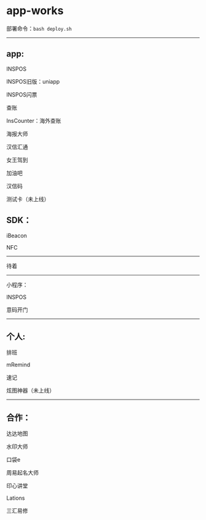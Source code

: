 # app-works



部署命令：`bash deploy.sh`



---

## app:

INSPOS

INSPOS旧版：uniapp

INSPOS闪票

查账

InsCounter：海外查账

海报大师

汉信汇通

女王驾到

加油吧

汉信码

测试卡（未上线）

## SDK：

iBeacon

NFC

---

待着

---

小程序：

INSPOS

意码开门

---

## 个人:

排班

mRemind

速记

炫图神器（未上线）

---

## 合作：

达达地图

水印大师

口袋e

周易起名大师

印心讲堂

Lations

三汇易修